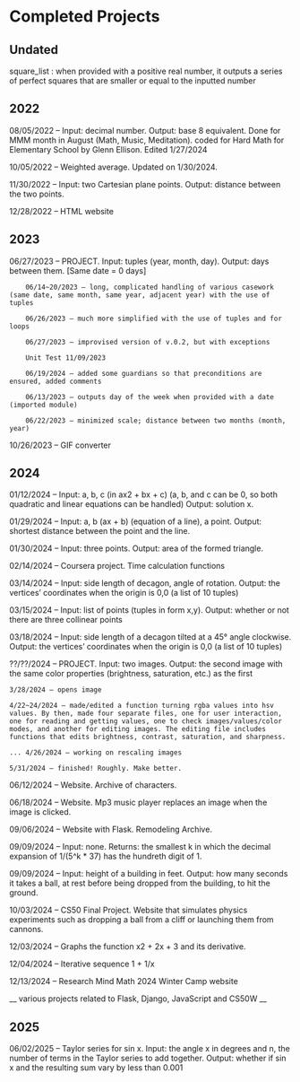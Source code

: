 <h1>Completed Projects</h1>

<h2>Undated</h2>
square_list : when provided with a positive real number, it outputs a series of perfect squares that are smaller or equal to the inputted number

<h2>2022</h2>
08/05/2022 – Input: decimal number. Output: base 8 equivalent. Done for MMM month in August (Math, Music, Meditation). coded for Hard Math for Elementary School by Glenn Ellison. Edited 1/27/2024

10/05/2022 – Weighted average. Updated on 1/30/2024.

11/30/2022 – Input: two Cartesian plane points. Output: distance between the two points.

12/28/2022 – HTML website

<h2>2023</h2>
06/27/2023 – PROJECT. Input: tuples (year, month, day). Output: days between them. [Same date = 0 days]</p>

		06/14~20/2023 – long, complicated handling of various casework (same date, same month, same year, adjacent year) with the use of tuples
		
		06/26/2023 – much more simplified with the use of tuples and for loops
		
		06/27/2023 – improvised version of v.0.2, but with exceptions
		
		Unit Test 11/09/2023
		
		06/19/2024 – added some guardians so that preconditions are ensured, added comments
		
		06/13/2023 – outputs day of the week when provided with a date (imported module)
		
		06/22/2023 – minimized scale; distance between two months (month, year)

10/26/2023 – GIF converter

<h2>2024</h2>

01/12/2024 – Input: a, b, c (in ax2 + bx + c) (a, b, and c can be 0, so both quadratic and linear equations can be handled) Output: solution x.

01/29/2024 – Input: a, b (ax + b) (equation of a line), a point. Output: shortest distance between the point and the line.

01/30/2024 – Input: three points. Output: area of the formed triangle.

02/14/2024 – Coursera project. Time calculation functions

03/14/2024 – Input: side length of decagon, angle of rotation. Output: the vertices’ coordinates when the origin is 0,0 (a list of 10 tuples)

03/15/2024 – Input: list of points (tuples in form x,y). Output: whether or not there are three collinear points

03/18/2024 – Input: side length of a decagon tilted at a 45° angle clockwise. Output: the vertices’ coordinates when the origin is 0,0 (a list of 10 tuples)

??/??/2024 – PROJECT. Input: two images. Output: the second image with the same color properties (brightness, saturation, etc.) as the first

	3/28/2024 – opens image
	
	4/22~24/2024 – made/edited a function turning rgba values into hsv values. By then, made four separate files, one for user interaction, one for reading and getting values, one to check images/values/color modes, and another for editing images. The editing file includes functions that edits brightness, contrast, saturation, and sharpness.
	
	... 4/26/2024 – working on rescaling images
	
	5/31/2024 – finished! Roughly. Make better.

06/12/2024 – Website. Archive of characters.

06/18/2024 – Website. Mp3 music player replaces an image when the image is clicked.

09/06/2024 – Website with Flask. Remodeling Archive.

09/09/2024 – Input: none. Returns: the smallest k in which the decimal expansion of 1/(5^k * 37) has the hundreth digit of 1.

09/09/2024 – Input: height of a building in feet. Output: how many seconds it takes a ball, at rest before being dropped from the building, to hit the ground.

10/03/2024 – CS50 Final Project. Website that simulates physics experiments such as dropping a ball from a cliff or launching them from cannons.

12/03/2024 – Graphs the function x2 + 2x + 3 and its derivative.

12/04/2024 – Iterative sequence 1 + 1/x

12/13/2024 – Research Mind Math 2024 Winter Camp website

__ various projects related to Flask, Django, JavaScript and CS50W __

<h2>2025</h2>

06/02/2025 – Taylor series for sin x. Input: the angle x in degrees and n, the number of terms in the Taylor series to add together. Output: whether if sin x and the resulting sum vary by less than 0.001
